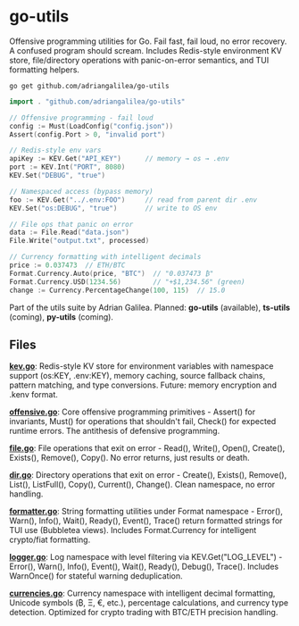# go-utils

Offensive programming utilities for Go. Fail fast, fail loud, no error recovery. A confused program should scream. Includes Redis-style environment KV store, file/directory operations with panic-on-error semantics, and TUI formatting helpers.

`go get github.com/adriangalilea/go-utils`

```go
import . "github.com/adriangalilea/go-utils"

// Offensive programming - fail loud
config := Must(LoadConfig("config.json"))
Assert(config.Port > 0, "invalid port")

// Redis-style env vars
apiKey := KEV.Get("API_KEY")      // memory → os → .env
port := KEV.Int("PORT", 8080)
KEV.Set("DEBUG", "true")

// Namespaced access (bypass memory)
foo := KEV.Get("../.env:FOO")     // read from parent dir .env
KEV.Set("os:DEBUG", "true")       // write to OS env

// File ops that panic on error
data := File.Read("data.json")
File.Write("output.txt", processed)

// Currency formatting with intelligent decimals
price := 0.037473  // ETH/BTC
Format.Currency.Auto(price, "BTC")  // "0.037473 ₿"
Format.Currency.USD(1234.56)        // "+$1,234.56" (green)
change := Currency.PercentageChange(100, 115)  // 15.0
```

Part of the utils suite by Adrian Galilea. Planned: **go-utils** (available), **ts-utils** (coming), **py-utils** (coming).

## Files

[**kev.go**](kev.go): Redis-style KV store for environment variables with namespace support (os:KEY, .env:KEY), memory caching, source fallback chains, pattern matching, and type conversions. Future: memory encryption and .kenv format.

[**offensive.go**](offensive.go): Core offensive programming primitives - Assert() for invariants, Must() for operations that shouldn't fail, Check() for expected runtime errors. The antithesis of defensive programming.

[**file.go**](file.go): File operations that exit on error - Read(), Write(), Open(), Create(), Exists(), Remove(), Copy(). No error returns, just results or death.

[**dir.go**](dir.go): Directory operations that exit on error - Create(), Exists(), Remove(), List(), ListFull(), Copy(), Current(), Change(). Clean namespace, no error handling.

[**formatter.go**](formatter.go): String formatting utilities under Format namespace - Error(), Warn(), Info(), Wait(), Ready(), Event(), Trace() return formatted strings for TUI use (Bubbletea views). Includes Format.Currency for intelligent crypto/fiat formatting.

[**logger.go**](logger.go): Log namespace with level filtering via KEV.Get("LOG_LEVEL") - Error(), Warn(), Info(), Event(), Wait(), Ready(), Debug(), Trace(). Includes WarnOnce() for stateful warning deduplication.

[**currencies.go**](currencies.go): Currency namespace with intelligent decimal formatting, Unicode symbols (₿, Ξ, €, etc.), percentage calculations, and currency type detection. Optimized for crypto trading with BTC/ETH precision handling.